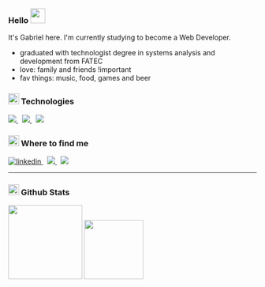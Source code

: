 ### Hello <img src="https://emojis.slackmojis.com/emojis/images/1643514476/4594/blob-wave.gif?1643514476" width="30px" heigth="30px" />

It's Gabriel here. I'm currently studying to become a Web Developer.

- graduated with technologist degree in systems analysis and development from FATEC
- love: family and friends !important
- fav things: music, food, games and beer

### <img src="https://emojis.slackmojis.com/emojis/images/1643514684/6862/blob_hero.png?1643514684" width="22px" heigth="22px" /> Technologies

<a href="https://developer.mozilla.org/en-US/docs/Web/HTML">
<img src="https://img.shields.io/badge/HTML5-E34F26?style=for-the-badge&logo=html5&logoColor=white" />
</a>&nbsp;
<a href="https://developer.mozilla.org/en-US/docs/Web/CSS">
  <img src="https://img.shields.io/badge/CSS3-1572B6?style=for-the-badge&logo=css3&logoColor=white" />
</a>&nbsp;
<a href="https://developer.mozilla.org/en-US/docs/Web/JavaScript">
  <img src="https://img.shields.io/badge/JavaScript-323330?style=for-the-badge&logo=javascript&logoColor=F7DF1E" />
</a>

### <img src="https://emojis.slackmojis.com/emojis/images/1643514443/4246/blob-sunglasses.gif?1643514443" width="22px" heigth="22px" /> Where to find me

<a href="https://www.linkedin.com/in/gahcalistro/">
  <img src="https://img.shields.io/badge/LinkedIn-0077B5?style=for-the-badge&logo=linkedin&logoColor=white" alt="linkedin" />
</a>&nbsp;
<a href="mailto:gahcalistro@gmail.com">
  <img src="https://img.shields.io/badge/Gmail-D14836?style=for-the-badge&logo=gmail&logoColor=white" />
</a>&nbsp;
<a href="https://www.instagram.com/gahcalistro/">
  <img src="https://img.shields.io/badge/Instagram-E4405F?style=for-the-badge&logo=instagram&logoColor=white" />
</a>

<hr/>

### <img src="https://emojis.slackmojis.com/emojis/images/1651341665/58526/glitch_blob.gif?1651341665" width="22px" heigth="22px" /> Github Stats

<img height="150em" src="https://github-readme-stats.vercel.app/api?username=gahcalistro&show_icons=true&theme=github_dark&include_all_commits=false&count_private=true&hide=contribs,issues&custom_title=My stats" />
<img height="120em" src="https://github-readme-stats.vercel.app/api/top-langs/?username=gahcalistro&layout=compact&langs_count=7&theme=github_dark"/>
